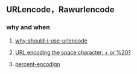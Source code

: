 ## URLencode，Rawurlencode

### why and when


1. [why-should-i-use-urlencode](https://stackoverflow.com/questions/4667942/why-should-i-use-urlencode "why-should-i-use-urlencode")

2. [URL encoding the space character: + or %20?](https://stackoverflow.com/questions/1634271/url-encoding-the-space-character-or-20 "URL encoding the space character: + or %20?")

3. [percent-encodign](https://en.wikipedia.org/wiki/Percent-encoding)